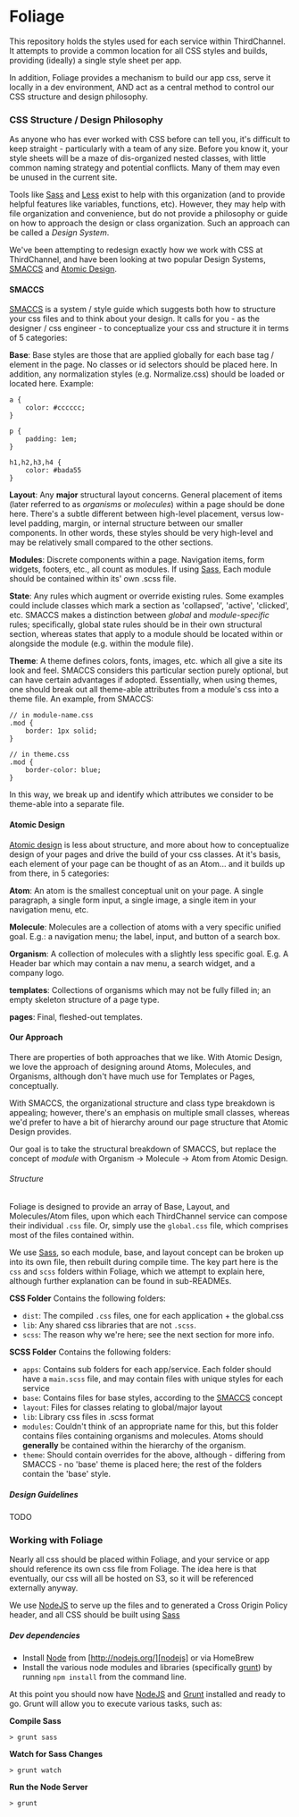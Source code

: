 # Foliage
This repository holds the styles used for each service within ThirdChannel. It attempts to provide a common location for all CSS styles and builds, providing (ideally) a single style sheet per app. 

In addition, Foliage provides a mechanism to build our app css, serve it locally in a dev environment, AND act as a central method to control our CSS structure and design philosophy.


### CSS Structure / Design Philosophy

As anyone who has ever worked with CSS before can tell you, it's difficult to keep straight - particularly with a team of any size. Before you know it, your style sheets will be a maze of dis-organized nested classes, with little common naming strategy and potential conflicts. Many of them may even be unused in the current site.

Tools like [Sass][sass] and [Less](http://lesscss.org/) exist to help with this organization (and to provide helpful features like variables, functions, etc). However, they may help with file organization and convenience, but do not provide a philosophy or guide on how to approach the design or class organization. Such an approach can be called a _Design System_. 

We've been attempting to redesign exactly how we work with CSS at ThirdChannel, and have been looking at two popular Design Systems, [SMACCS][smaccs] and [Atomic Design][atomic-design].

#### SMACCS
[SMACCS][smaccs] is a system / style guide which suggests both how to structure your css files and to think about your design. It calls for you - as the designer / css engineer - to conceptualize your css and structure it in terms of 5 categories:

__Base__: Base styles are those that are applied globally for each base tag / element in the page. No classes or id selectors should be placed here. In addition, any normalization styles (e.g. Normalize.css) should be loaded or located here.
Example:

```
a {
	color: #cccccc;
}

p {
	padding: 1em;
}

h1,h2,h3,h4 {
	color: #bada55
}
```

__Layout__: Any __major__ structural layout concerns. General placement of items (later referred to as _organisms_ or _molecules_) within a page should be done here. There's a subtle different between high-level placement, versus low-level padding, margin, or internal structure between our smaller components. 
In other words, these styles should be very high-level and may be relatively small compared to the other sections.

__Modules__: Discrete components within a page. Navigation items, form widgets, footers, etc.,  all count as modules. If using [Sass][sass], Each module should be contained within its' own .scss file.

__State__: Any rules which augment or override existing rules. Some examples could include classes which mark a section as 'collapsed', 'active', 'clicked', etc. SMACCS makes a distinction between _global_ and _module-specific_ rules; specifically, global state rules should be in their own structural section, whereas states that apply to a module should be located within or alongside the module (e.g. within the module file).

__Theme__: A theme defines colors, fonts, images, etc. which all give a site its look and feel. SMACCS considers this particular section purely optional, but can have certain advantages if adopted.
Essentially, when using themes, one should break out all theme-able attributes from a module's css into a theme file. An example, from SMACCS:

```
// in module-name.css
.mod {
    border: 1px solid;
}

// in theme.css
.mod {
    border-color: blue;
}
```
In this way, we break up and identify which attributes we consider to be theme-able into a separate file.


#### Atomic Design
[Atomic design][atomic-design] is less about structure, and more about how to conceptualize design of your pages and drive the build of your css classes. At it's basis, each element of your page can be thought of as an Atom... and it builds up from there, in 5 categories:

__Atom__: An atom is the smallest conceptual unit on your page. A single paragraph, a single form input, a single image, a single item in your navigation menu, etc.

__Molecule__: Molecules are a collection of atoms with a very specific unified goal. E.g.: a navigation menu; the label, input, and button of a search box.

__Organism__: A collection of molecules with a slightly less specific goal. E.g. A Header bar which may contain a nav menu, a search widget, and a company logo.

__templates__: Collections of organisms which may not be fully filled in; an empty skeleton structure of a page type.

__pages__: Final, fleshed-out templates.


#### Our Approach
There are properties of both approaches that we like. With Atomic Design, we love the approach of designing around Atoms, Molecules, and Organisms, although don't have much use for Templates or Pages, conceptually.

With SMACCS, the organizational structure and class type breakdown is appealing; however, there's an emphasis on multiple small classes, whereas we'd prefer to have a bit of hierarchy around our page structure that Atomic Design provides.

Our goal is to take the structural breakdown of SMACCS, but replace the concept of _module_ with Organism -> Molecule -> Atom from Atomic Design.

###### Structure

Foliage is designed to provide an array of Base, Layout, and Molecules/Atom files, upon which each ThirdChannel service can compose their individual `.css` file. Or, simply use the `global.css` file, which comprises most of the files contained within.

We use [Sass][sass], so each module, base, and layout concept can be broken up into its own file, then rebuilt during compile time. The key part here is the `css` and `scss` folders within Foliage, which we attempt to explain here, although further explanation can be found in sub-READMEs.

__CSS Folder__
Contains the following folders:

*	`dist`: The compiled `.css` files, one for each application + the global.css
*	`lib`: Any shared css libraries that are not `.scss`.
*	`scss`: The reason why we're here; see the next section for more info.

__SCSS Folder__
Contains the following folders:

*	`apps`: Contains sub folders for each app/service. Each folder should have a `main.scss` file, and may contain files with unique styles for each service
*	`base`: Contains files for base styles, according to the [SMACCS][smaccs] concept
*	`layout`: Files for classes relating to global/major layout
*	`lib`: Library css files in .scss format
*	`modules`: Couldn't think of an appropriate name for this, but this folder contains files containing organisms and molecules. Atoms should __generally__ be contained within the hierarchy of the organism.
*	`theme`: Should contain overrides for the above, although - differing from SMACCS - no 'base' theme is placed here; the rest of the folders contain the 'base' style.

##### Design Guidelines
TODO

### Working with Foliage

Nearly all css should be placed within Foliage, and your service or app should reference its own css file from Foliage. The idea here is that eventually, our css will all be hosted on S3, so it will be referenced externally anyway.

We use [NodeJS][nodejs] to serve up the files and to generated a Cross Origin Policy header, and all CSS should be built using [Sass][sass]

##### Dev dependencies

*	Install [Node][nodejs] from [http://nodejs.org/][nodejs] or via HomeBrew
*	Install the various node modules and libraries (specifically [grunt][grunt]) by running `npm install` from the command line.



At this point you should now have [NodeJS][nodejs] and [Grunt][grunt] installed and ready to go. Grunt will allow you to execute various tasks, such as:

__Compile Sass__

```
> grunt sass
```

__Watch for Sass Changes__

```
> grunt watch
```

__Run the Node Server__

```
> grunt
```

[smaccs]: https://smacss.com/ "SMACCS"
[atomic-design]: http://bradfrostweb.com/blog/post/atomic-web-design/ "Atomic Design"
[nodejs]: http://nodejs.org/ "NodeJS"
[grunt]: http://gruntjs.com/ "Grunt"
[sass]: http://sass-lang.com/ "Sass"

